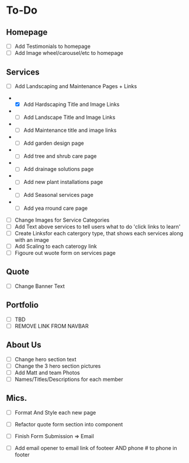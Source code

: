 # To-Do



## Homepage
- [ ] Add Testimonials to homepage
- [ ] Add Image wheel/carousel/etc to homepage

## Services
- [ ] Add Landscaping and Maintenance Pages + Links
- - [x] Add Hardscaping Title and Image Links
- - [ ] Add Landscape Title and Image Links
- - [ ] Add Maintenance title and image links
- - [ ] Add garden design page
- - [ ] Add tree and shrub care page
- - [ ] Add drainage solutions page
- - [ ] Add new plant installations page
- - [ ] Add Seasonal services page
- - [ ] Add yea rround care page
- [ ] Change Images for Service Categories
- [ ] Add Text above services to tell users what to do 'click links to learn'
- [ ] Create Linksfor each catergory type, that shows each services along with an image
- [ ] Add Scaling to each caterogy link
- [ ] Figoure out wuote form on services page

## Quote
- [ ] Change Banner Text

## Portfolio
- [ ] TBD 
- [ ] REMOVE LINK FROM NAVBAR

## About Us
- [ ] Change hero section text
- [ ] Change the 3 hero section pictures
- [ ] Add Matt and team Photos
- [ ] Names/Titles/Descriptions for each member

## Mics.
- [ ] Format And Style each new page
- [ ] Refactor quote form section into component
- [ ] Finish Form Submission => Email
- [ ] Add email opener to email link of footeer AND phone # to phone in footer


